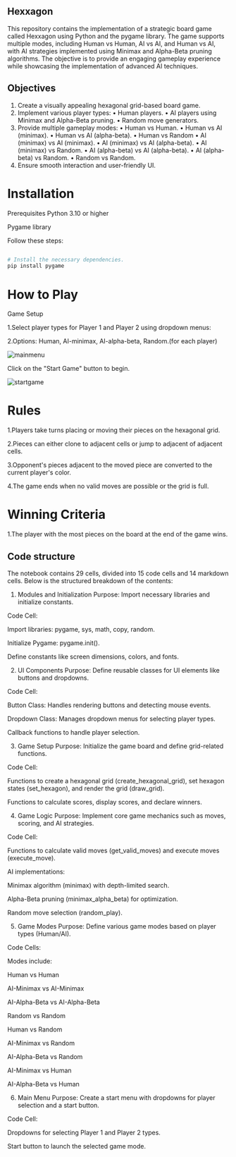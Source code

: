 ## Hexxagon
This repository contains the implementation of a strategic board game
called Hexxagon using Python and the pygame library. The game supports
multiple modes, including Human vs Human, AI vs AI, and Human vs AI, with
AI strategies implemented using Minimax and Alpha-Beta pruning algorithms.
The objective is to provide an engaging gameplay experience while
showcasing the implementation of advanced AI techniques.
## Objectives
1. Create a visually appealing hexagonal grid-based board game.
2. Implement various player types:
• Human players.
• AI players using Minimax and Alpha-Beta pruning.
• Random move generators.
3. Provide multiple gameplay modes:
• Human vs Human.
• Human vs AI (minimax).
• Human vs AI (alpha-beta).
• Human vs Random
• AI (minimax) vs AI (minimax).
• AI (minimax) vs AI (alpha-beta).
• AI (minimax) vs Random.
• AI (alpha-beta) vs AI (alpha-beta).
• AI (alpha-beta) vs Random.
• Random vs Random.
4. Ensure smooth interaction and user-friendly UI.

# Installation
Prerequisites
Python 3.10 or higher

Pygame library

Follow these steps:

```sh

# Install the necessary dependencies.
pip install pygame

```
# How to Play
Game Setup

1.Select player types for Player 1 and Player 2 using dropdown menus:

2.Options: Human, AI-minimax, AI-alpha-beta, Random.(for each player)

![mainmenu](https://github.com/user-attachments/assets/bd41f0e2-300c-497c-b1ac-05c1eee7deb5)


Click on the "Start Game" button to begin.

![startgame](https://github.com/user-attachments/assets/0837614f-be4e-49b3-9574-e90a44bafa88)

# Rules
1.Players take turns placing or moving their pieces on the hexagonal grid.

2.Pieces can either clone to adjacent cells or jump to adjacent of adjacent cells.

3.Opponent's pieces adjacent to the moved piece are converted to the current player's color.

4.The game ends when no valid moves are possible or the grid is full.

# Winning Criteria
1.The player with the most pieces on the board at the end of the game wins.

## Code structure

The notebook contains 29 cells, divided into 15 code cells and 14 markdown cells. Below is the structured breakdown of the contents:

1. Modules and Initialization
Purpose: Import necessary libraries and initialize constants.

Code Cell:

Import libraries: pygame, sys, math, copy, random.

Initialize Pygame: pygame.init().

Define constants like screen dimensions, colors, and fonts.

2. UI Components
Purpose: Define reusable classes for UI elements like buttons and dropdowns.

Code Cell:

Button Class: Handles rendering buttons and detecting mouse events.

Dropdown Class: Manages dropdown menus for selecting player types.

Callback functions to handle player selection.

3. Game Setup
Purpose: Initialize the game board and define grid-related functions.

Code Cell:

Functions to create a hexagonal grid (create_hexagonal_grid), set hexagon states (set_hexagon), and render the grid (draw_grid).

Functions to calculate scores, display scores, and declare winners.

4. Game Logic
Purpose: Implement core game mechanics such as moves, scoring, and AI strategies.

Code Cell:

Functions to calculate valid moves (get_valid_moves) and execute moves (execute_move).

AI implementations:

Minimax algorithm (minimax) with depth-limited search.

Alpha-Beta pruning (minimax_alpha_beta) for optimization.

Random move selection (random_play).

5. Game Modes
Purpose: Define various game modes based on player types (Human/AI).

Code Cells:

Modes include:

Human vs Human

AI-Minimax vs AI-Minimax

AI-Alpha-Beta vs AI-Alpha-Beta

Random vs Random

Human vs Random

AI-Minimax vs Random

AI-Alpha-Beta vs Random

AI-Minimax vs Human

AI-Alpha-Beta vs Human

6. Main Menu
Purpose: Create a start menu with dropdowns for player selection and a start button.

Code Cell:

Dropdowns for selecting Player 1 and Player 2 types.

Start button to launch the selected game mode.
